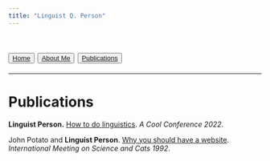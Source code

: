 ```yaml
---
title: "Linguist Q. Person"
---
```


# <button>[Home](example.md)</button> <button>[About Me](about.md)</button> <button>[Publications](publications.md)</button>

-----

# Publications

**Linguist Person.** [How to do linguistics](https://googlethatforyou.com?q=linguistics). *A Cool Conference 2022*.

John Potato and **Linguist Person**. [Why you should have a website](http://amandadoucette.com/#/). *International Meeting on Science and Cats 1992*.
